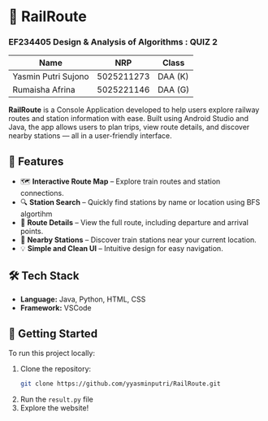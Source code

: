 # 🚆 RailRoute

### EF234405 Design & Analysis of Algorithms : QUIZ 2
| Name            | NRP        | Class     |
| --------------- | ---------- | --------- |
| Yasmin Putri Sujono | 5025211273 | DAA (K) |
| Rumaisha Afrina | 5025221146 | DAA (G) |


**RailRoute** is a Console Application developed to help users explore railway routes and station information with ease. Built using Android Studio and Java, the app allows users to plan trips, view route details, and discover nearby stations — all in a user-friendly interface.

## 📱 Features

- 🗺️ **Interactive Route Map** – Explore train routes and station connections.
- 🔍 **Station Search** – Quickly find stations by name or location using BFS algortihm
- 🧭 **Route Details** – View the full route, including departure and arrival points.
- 📍 **Nearby Stations** – Discover train stations near your current location.
- 💡 **Simple and Clean UI** – Intuitive design for easy navigation.

## 🛠️ Tech Stack

- **Language:** Java, Python, HTML, CSS
- **Framework:** VSCode 

## 🚀 Getting Started

To run this project locally:

1. Clone the repository:
   ```bash
   git clone https://github.com/yyasminputri/RailRoute.git
2. Run the `result.py` file
3. Explore the website!
